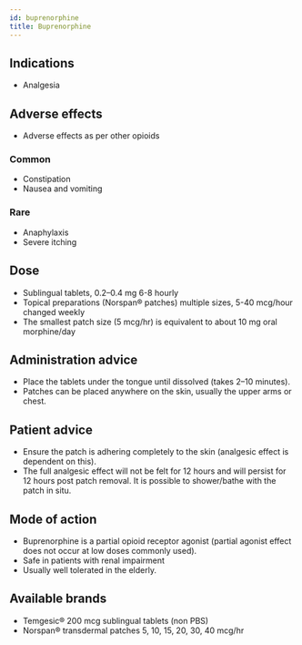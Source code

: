 ```yaml
---
id: buprenorphine
title: Buprenorphine
---
```

## Indications

* Analgesia

## Adverse effects

* Adverse effects as per other opioids

### Common

* Constipation
* Nausea and vomiting

### Rare

* Anaphylaxis
* Severe itching

## Dose

* Sublingual tablets, 0.2–0.4 mg 6-8 hourly
* Topical preparations (Norspan® patches) multiple sizes, 5-40 mcg/hour changed weekly
* The smallest patch size (5 mcg/hr) is equivalent to about 10 mg oral morphine/day

## Administration advice

* Place the tablets under the tongue until dissolved (takes 2–10 minutes).
* Patches can be placed anywhere on the skin, usually the upper arms or chest.

## Patient advice

* Ensure the patch is adhering completely to the skin (analgesic effect is dependent on this).
* The full analgesic effect will not be felt for 12 hours and will persist for 12 hours post patch removal. It is possible to shower/bathe with the patch in situ.

## Mode of action

* Buprenorphine is a partial opioid receptor agonist (partial agonist effect does not occur at low doses commonly used). 
* Safe in patients with renal impairment
* Usually well tolerated in the elderly.

## Available brands

* Temgesic® 200 mcg sublingual tablets (non PBS)
* Norspan® transdermal patches 5, 10, 15, 20, 30, 40 mcg/hr